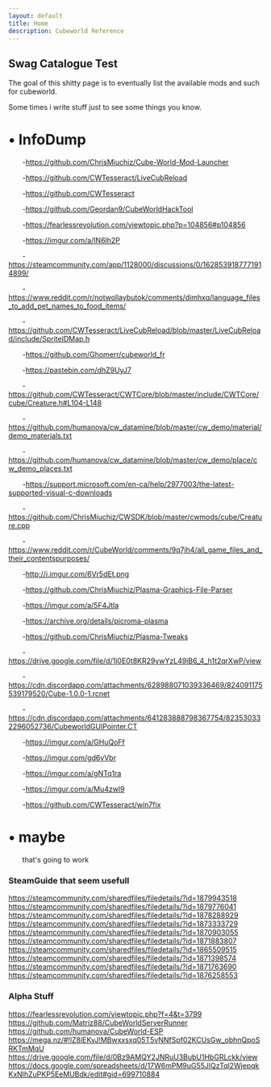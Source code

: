 ```yaml
---
layout: default
title: Home
description: Cubeworld Reference
---
```



## Swag Catalogue Test

The goal of this shitty page is to eventually list the available mods and such for cubeworld.

Some times i write stuff just to see some things you know.

# &bull; InfoDump
&nbsp;&nbsp;&nbsp;&nbsp;&nbsp;&nbsp; -https://github.com/ChrisMiuchiz/Cube-World-Mod-Launcher

&nbsp;&nbsp;&nbsp;&nbsp;&nbsp;&nbsp; -https://github.com/CWTesseract/LiveCubReload

&nbsp;&nbsp;&nbsp;&nbsp;&nbsp;&nbsp; -https://github.com/CWTesseract

&nbsp;&nbsp;&nbsp;&nbsp;&nbsp;&nbsp; -https://github.com/Geordan9/CubeWorldHackTool

&nbsp;&nbsp;&nbsp;&nbsp;&nbsp;&nbsp; -https://fearlessrevolution.com/viewtopic.php?p=104856#p104856

&nbsp;&nbsp;&nbsp;&nbsp;&nbsp;&nbsp; -https://imgur.com/a/IN6lh2P

&nbsp;&nbsp;&nbsp;&nbsp;&nbsp;&nbsp; -https://steamcommunity.com/app/1128000/discussions/0/1628539187771914899/

&nbsp;&nbsp;&nbsp;&nbsp;&nbsp;&nbsp; -https://www.reddit.com/r/notwollaybutok/comments/dimhxq/language_files_to_add_pet_names_to_food_items/

&nbsp;&nbsp;&nbsp;&nbsp;&nbsp;&nbsp; -https://github.com/CWTesseract/LiveCubReload/blob/master/LiveCubReload/include/SpriteIDMap.h

&nbsp;&nbsp;&nbsp;&nbsp;&nbsp;&nbsp; -https://github.com/Ghomerr/cubeworld_fr

&nbsp;&nbsp;&nbsp;&nbsp;&nbsp;&nbsp; -https://pastebin.com/dhZ9UyJ7

&nbsp;&nbsp;&nbsp;&nbsp;&nbsp;&nbsp; -https://github.com/CWTesseract/CWTCore/blob/master/include/CWTCore/cube/Creature.h#L104-L148

&nbsp;&nbsp;&nbsp;&nbsp;&nbsp;&nbsp; -https://github.com/humanova/cw_datamine/blob/master/cw_demo/material/demo_materials.txt

&nbsp;&nbsp;&nbsp;&nbsp;&nbsp;&nbsp; -https://github.com/humanova/cw_datamine/blob/master/cw_demo/place/cw_demo_places.txt

&nbsp;&nbsp;&nbsp;&nbsp;&nbsp;&nbsp; -https://support.microsoft.com/en-ca/help/2977003/the-latest-supported-visual-c-downloads

&nbsp;&nbsp;&nbsp;&nbsp;&nbsp;&nbsp; -https://github.com/ChrisMiuchiz/CWSDK/blob/master/cwmods/cube/Creature.cpp

&nbsp;&nbsp;&nbsp;&nbsp;&nbsp;&nbsp; -https://www.reddit.com/r/CubeWorld/comments/9q7jh4/all_game_files_and_their_contentspurposes/

&nbsp;&nbsp;&nbsp;&nbsp;&nbsp;&nbsp; -http://i.imgur.com/6Vr5dEt.png

&nbsp;&nbsp;&nbsp;&nbsp;&nbsp;&nbsp; -https://github.com/ChrisMiuchiz/Plasma-Graphics-File-Parser

&nbsp;&nbsp;&nbsp;&nbsp;&nbsp;&nbsp; -https://imgur.com/a/5F4Jtla

&nbsp;&nbsp;&nbsp;&nbsp;&nbsp;&nbsp; -https://archive.org/details/picroma-plasma

&nbsp;&nbsp;&nbsp;&nbsp;&nbsp;&nbsp; -https://github.com/ChrisMiuchiz/Plasma-Tweaks

&nbsp;&nbsp;&nbsp;&nbsp;&nbsp;&nbsp; -https://drive.google.com/file/d/1j0E0t8KR29ywYzL49iB6_4_h1t2qrXwP/view

&nbsp;&nbsp;&nbsp;&nbsp;&nbsp;&nbsp; -https://cdn.discordapp.com/attachments/628988071039336469/824091175539179520/Cube-1.0.0-1.rcnet

&nbsp;&nbsp;&nbsp;&nbsp;&nbsp;&nbsp; -https://cdn.discordapp.com/attachments/641283888798367754/823530332296052736/CubeworldGUIPointer.CT

&nbsp;&nbsp;&nbsp;&nbsp;&nbsp;&nbsp; -https://imgur.com/a/GHuQoFf

&nbsp;&nbsp;&nbsp;&nbsp;&nbsp;&nbsp; -https://imgur.com/gd6yVbr

&nbsp;&nbsp;&nbsp;&nbsp;&nbsp;&nbsp; -https://imgur.com/a/gNTq1ra

&nbsp;&nbsp;&nbsp;&nbsp;&nbsp;&nbsp; -https://imgur.com/a/Mu4zwl9

&nbsp;&nbsp;&nbsp;&nbsp;&nbsp;&nbsp; -https://github.com/CWTesseract/win7fix

# &bull; maybe
&nbsp;&nbsp;&nbsp;&nbsp;&nbsp;&nbsp; that's going to work



### SteamGuide that seem usefull
https://steamcommunity.com/sharedfiles/filedetails/?id=1879943518
https://steamcommunity.com/sharedfiles/filedetails/?id=1879776041
https://steamcommunity.com/sharedfiles/filedetails/?id=1878288929
https://steamcommunity.com/sharedfiles/filedetails/?id=1873333729
https://steamcommunity.com/sharedfiles/filedetails/?id=1870903055
https://steamcommunity.com/sharedfiles/filedetails/?id=1871883807
https://steamcommunity.com/sharedfiles/filedetails/?id=1865509515
https://steamcommunity.com/sharedfiles/filedetails/?id=1871398574
https://steamcommunity.com/sharedfiles/filedetails/?id=1871763690
https://steamcommunity.com/sharedfiles/filedetails/?id=1876258553

### Alpha Stuff
https://fearlessrevolution.com/viewtopic.php?f=4&t=3799
https://github.com/Matriz88/CubeWorldServerRunner
https://github.com/humanova/CubeWorld-ESP
https://mega.nz/#!lZ8iEKyJ!MBwxxsxq05T5vNNfSpf02KCUsGw_obhnQpoSRKTmMqU
https://drive.google.com/file/d/0Bz9AMQY2JNRuU3BubU1HbGRLckk/view
https://docs.google.com/spreadsheets/d/17W6mPM9uG55JlQzTql2WjepqkKxNlhZuPKP5EeMUBdk/edit#gid=699710884
